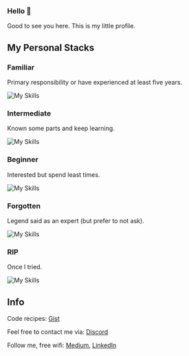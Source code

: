 ### Hello 👋

Good to see you here. This is my little profile.

## My Personal Stacks

### Familiar
Primary responsibility or have experienced at least five years.

![My Skills](https://skillicons.dev/icons?i=react,apollo,emotion,styledcomponents,graphql,materialui,vite,workers,html,css,js,ts,jest,nodejs,vscode,git&perline=8)

### Intermediate
Known some parts and keep learning.

![My Skills](https://skillicons.dev/icons?i=docker,github,gitlab,cloudflare&perline=8)

### Beginner
Interested but spend least times.

![My Skills](https://skillicons.dev/icons?i=wasm,go,deno,remix,aws,gcp,firebase,bash,redux,linux,express,grafana,kubernetes,nextjs,regex,figma&perline=8)

### Forgotten
Legend said as an expert (but prefer to not ask).

![My Skills](https://skillicons.dev/icons?i=bootstrap,c,cpp,pug,webpack,mongodb,mysql,prisma,ae,ps&perline=8)

### RIP
Once I tried.

![My Skills](https://skillicons.dev/icons?i=clojure,jquery,sass,angular,vue,rails,ruby,postgres,arduino,blender&perline=8)

## Info

Code recipes: [Gist](https://gist.github.com/Cerberus)

Feel free to contact me via: [Discord](https://discordapp.com/users/718068120300027905)

Follow me, free wifi: [Medium](https://medium.com/@suncerberus), [LinkedIn](https://www.linkedin.com/in/thanaphol-pomsuwan-63765a136/)
